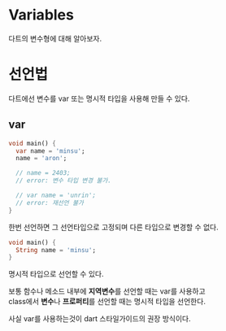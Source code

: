 # Variables
다트의 변수형에 대해 알아보자.


# 선언법
다트에선 변수를 var 또는 명시적 타입을 사용해 만들 수 있다.

## var
```dart
void main() {
  var name = 'minsu';
  name = 'aron';

  // name = 2403;
  // error: 변수 타입 변경 불가.

  // var name = 'unrin';
  // error: 재선언 불가
}
```
한번 선언하면 그 선언타입으로 고정되며 다른 타입으로 변경할 수 없다.


```dart
void main() {
  String name = 'minsu';
}
```
명시적 타입으로 선언할 수 있다.

보통 함수나 메소드 내부에 **지역변수**를 선언할 때는 var를 사용하고  
class에서 **변수**나 **프로퍼티**를 선언할 때는 명시적 타입을 선언한다.  

사실 var를 사용하는것이 dart 스타일가이드의 권장 방식이다.
